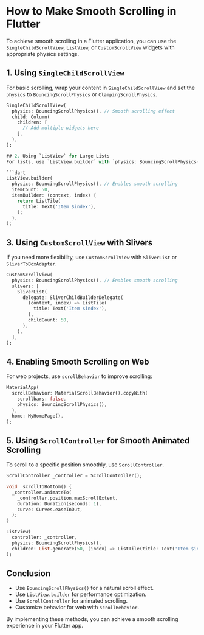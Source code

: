 

# How to Make Smooth Scrolling in Flutter

To achieve smooth scrolling in a Flutter application, you can use the `SingleChildScrollView`, `ListView`, or `CustomScrollView` widgets with appropriate physics settings.

## 1. Using `SingleChildScrollView`
For basic scrolling, wrap your content in `SingleChildScrollView` and set the `physics` to `BouncingScrollPhysics` or `ClampingScrollPhysics`.

```dart
SingleChildScrollView(
  physics: BouncingScrollPhysics(), // Smooth scrolling effect
  child: Column(
    children: [
      // Add multiple widgets here
    ],
  ),
);

## 2. Using `ListView` for Large Lists
For lists, use `ListView.builder` with `physics: BouncingScrollPhysics()`.

```dart
ListView.builder(
  physics: BouncingScrollPhysics(), // Enables smooth scrolling
  itemCount: 50,
  itemBuilder: (context, index) {
    return ListTile(
      title: Text('Item $index'),
    );
  },
);
```

## 3. Using `CustomScrollView` with Slivers
If you need more flexibility, use `CustomScrollView` with `SliverList` or `SliverToBoxAdapter`.

```dart
CustomScrollView(
  physics: BouncingScrollPhysics(), // Enables smooth scrolling
  slivers: [
    SliverList(
      delegate: SliverChildBuilderDelegate(
        (context, index) => ListTile(
          title: Text('Item $index'),
        ),
        childCount: 50,
      ),
    ),
  ],
);
```

## 4. Enabling Smooth Scrolling on Web
For web projects, use `scrollBehavior` to improve scrolling:

```dart
MaterialApp(
  scrollBehavior: MaterialScrollBehavior().copyWith(
    scrollbars: false,
    physics: BouncingScrollPhysics(),
  ),
  home: MyHomePage(),
);
```

## 5. Using `ScrollController` for Smooth Animated Scrolling
To scroll to a specific position smoothly, use `ScrollController`.

```dart
ScrollController _controller = ScrollController();

void _scrollToBottom() {
  _controller.animateTo(
    _controller.position.maxScrollExtent,
    duration: Duration(seconds: 1),
    curve: Curves.easeInOut,
  );
}

ListView(
  controller: _controller,
  physics: BouncingScrollPhysics(),
  children: List.generate(50, (index) => ListTile(title: Text('Item $index'))),
);
```

## Conclusion
- Use `BouncingScrollPhysics()` for a natural scroll effect.
- Use `ListView.builder` for performance optimization.
- Use `ScrollController` for animated scrolling.
- Customize behavior for web with `scrollBehavior`.

By implementing these methods, you can achieve a smooth scrolling experience in your Flutter app.

